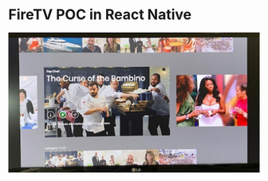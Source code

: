 # FireTV POC in React Native

![Alt text](/screenShots/fireTVReactNative.jpg?raw=true 'NBC Fire TV')
<br/>
